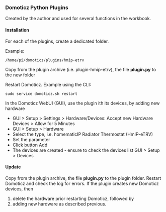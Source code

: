 ### Domoticz Python Plugins
Created by the author and used for several functions in the workbook.

#### Installation
For each of the plugins, create a dedicated folder.

Example:
```
/home/pi/domoticz/plugins/hmip-etrv
```

Copy from the plugin archive (i.e. plugin-hmip-etrv), the file **plugin.py** to the new folder

Restart Domoticz.
Example using the CLI:
```
sudo service domoticz.sh restart
```

In the Domoticz WebUI (GUI), use the plugin ith its devices, by adding new hardware
* GUI > Setup > Settings > Hardware/Devices: Accept new Hardware Devices > Allow for 5 Minutes
* GUI > Setup > Hardware
* Select the type, i.e. homematicIP Radiator Thermostat (HmIP-eTRV)
* Set the parameter
* Click button Add
* The devices are created - ensure to check the devices list GUI > Setup > Devices

#### Update
Copy from the plugin archive, the file **plugin.py** to the plugin folder.
Restart Domoticz and check the log for errors.
If the plugin creates new Domoticz devices, then 
1. delete the hardware prior restarting Domoticz, followed by 
2. adding new hardware as described previous.
